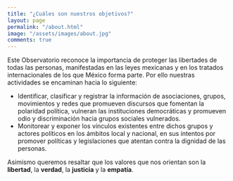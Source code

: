 ```yaml
---
title: "¿Cuáles son nuestros objetivos?"
layout: page
permalink: "/about.html"
image: "/assets/images/about.jpg"
comments: true
---
```


Este Observatorio reconoce la importancia de proteger las libertades de todas las personas, manifestadas en las leyes mexicanas y en los tratados internacionales de los que México forma parte. Por ello nuestras actividades se encaminan hacia lo siguiente:

* Identificar, clasificar y registrar la información de asociaciones, grupos, movimientos y redes que promueven discursos que fomentan la polaridad política, vulneran las instituciones democráticas y promueven odio y discriminación hacia grupos sociales vulnerados.
* Monitorear y exponer los vínculos existentes entre dichos grupos y actores políticos en los ámbitos local y nacional, en sus intentos por promover políticas y legislaciones que atentan contra la dignidad de las personas.

Asimismo queremos resaltar que los valores que nos orientan son la **libertad**, la **verdad**, la **justicia** y la **empatía**.
